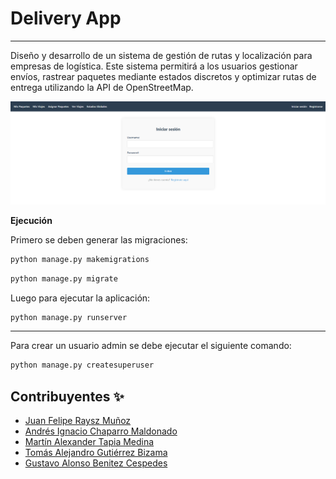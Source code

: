 
# Delivery App
---
Diseño y desarrollo de un sistema de gestión de rutas y localización para empresas de logística. Este sistema permitirá a los usuarios gestionar envíos, rastrear paquetes mediante estados discretos y optimizar rutas de entrega utilizando la API de OpenStreetMap.

<p align="center">
  <img src="https://github.com/Sephir0ath/Delivery-App/blob/main/vista.png" alt="Imagen de referencia">
</p>

**Ejecución**  

Primero se deben generar las migraciones:
```bash
python manage.py makemigrations
```
```bash
python manage.py migrate
```

Luego para ejecutar la aplicación:
```bash
python manage.py runserver
```
---
Para crear un usuario admin se debe ejecutar el siguiente comando:
```bash
python manage.py createsuperuser
```  

## Contribuyentes ✨
* [Juan Felipe Raysz Muñoz](https://github.com/Sephir0ath)
* [Andrés Ignacio Chaparro Maldonado](https://github.com/AndresChCy)
* [Martín Alexander Tapia Medina](https://github.com/CondorPepinillo)
* [Tomás Alejandro Gutiérrez Bizama](https://github.com/TomasGutierrez777)
* [Gustavo Alonso Benitez Cespedes](https://github.com/D34dcru1s3r)

